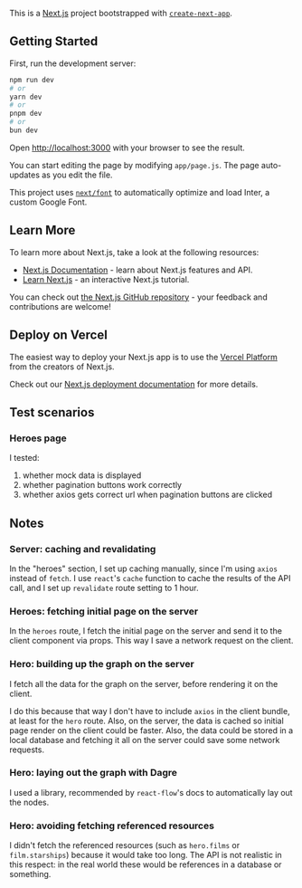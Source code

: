 This is a [Next.js](https://nextjs.org/) project bootstrapped with [`create-next-app`](https://github.com/vercel/next.js/tree/canary/packages/create-next-app).

## Getting Started

First, run the development server:

```bash
npm run dev
# or
yarn dev
# or
pnpm dev
# or
bun dev
```

Open [http://localhost:3000](http://localhost:3000) with your browser to see the result.

You can start editing the page by modifying `app/page.js`. The page auto-updates as you edit the file.

This project uses [`next/font`](https://nextjs.org/docs/basic-features/font-optimization) to automatically optimize and load Inter, a custom Google Font.

## Learn More

To learn more about Next.js, take a look at the following resources:

- [Next.js Documentation](https://nextjs.org/docs) - learn about Next.js features and API.
- [Learn Next.js](https://nextjs.org/learn) - an interactive Next.js tutorial.

You can check out [the Next.js GitHub repository](https://github.com/vercel/next.js/) - your feedback and contributions are welcome!

## Deploy on Vercel

The easiest way to deploy your Next.js app is to use the [Vercel Platform](https://vercel.com/new?utm_medium=default-template&filter=next.js&utm_source=create-next-app&utm_campaign=create-next-app-readme) from the creators of Next.js.

Check out our [Next.js deployment documentation](https://nextjs.org/docs/deployment) for more details.

## Test scenarios
### Heroes page
I tested:

1. whether mock data is displayed
2. whether pagination buttons work correctly
3. whether axios gets correct url when pagination buttons are clicked

## Notes
### Server: caching and revalidating
In the "heroes" section, I set up caching manually, since I'm using `axios` instead of `fetch`. I use `react`'s `cache` function to cache the results of the API call, and I set up `revalidate` route setting to 1 hour.

### Heroes: fetching initial page on the server
In the `heroes` route, I fetch the initial page on the server and send it to the client component via props. This way I save a network request on the client.

### Hero: building up the graph on the server
I fetch all the data for the graph on the server, before rendering it on the client. 

I do this because that way I don't have to include `axios` in the client bundle, at least for the `hero` route. Also, on the server, the data is cached so initial page render on the client could be faster. Also, the data could be stored in a local database and fetching it all on the server could save some network requests.

### Hero: laying out the graph with Dagre
I used a library, recommended by `react-flow`'s docs to automatically lay out the nodes.

### Hero: avoiding fetching referenced resources
I didn't fetch the referenced resources (such as `hero.films` or `film.starships`) because it would take too long. The API is not realistic in this respect: in the real world these would be references in a database or something.
